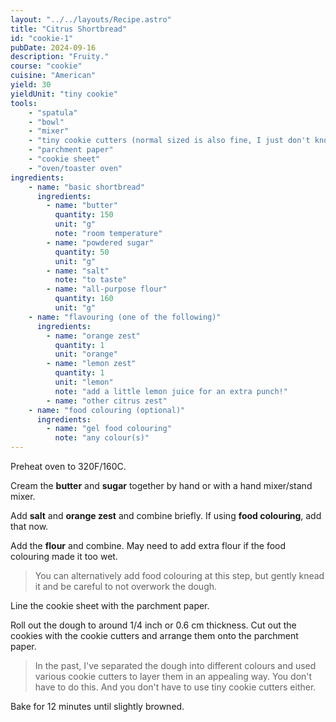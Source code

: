 ```yaml
---
layout: "../../layouts/Recipe.astro"
title: "Citrus Shortbread"
id: "cookie-1"
pubDate: 2024-09-16
description: "Fruity."
course: "cookie"
cuisine: "American"
yield: 30
yieldUnit: "tiny cookie"
tools:
    - "spatula"
    - "bowl"
    - "mixer"
    - "tiny cookie cutters (normal sized is also fine, I just don't know what it would yield)"
    - "parchment paper"
    - "cookie sheet"
    - "oven/toaster oven"
ingredients:
    - name: "basic shortbread"
      ingredients:
        - name: "butter"
          quantity: 150
          unit: "g"
          note: "room temperature"
        - name: "powdered sugar"
          quantity: 50
          unit: "g"
        - name: "salt"
          note: "to taste"
        - name: "all-purpose flour"
          quantity: 160
          unit: "g"
    - name: "flavouring (one of the following)"
      ingredients:
        - name: "orange zest"
          quantity: 1
          unit: "orange"
        - name: "lemon zest"
          quantity: 1
          unit: "lemon"
          note: "add a little lemon juice for an extra punch!"
        - name: "other citrus zest"
    - name: "food colouring (optional)"
      ingredients:
        - name: "gel food colouring"
          note: "any colour(s)"
---
```

Preheat oven to 320F/160C.

Cream the **butter** and **sugar** together by hand or with a hand mixer/stand mixer.

Add **salt** and **orange zest** and combine briefly. If using **food colouring**, add that now.

Add the **flour** and combine. May need to add extra flour if the food colouring made it too wet. 
> You can alternatively add food colouring at this step, but gently knead it and be careful to not overwork the dough.

Line the cookie sheet with the parchment paper.

Roll out the dough to around 1/4 inch or 0.6 cm thickness. Cut out the cookies with the cookie cutters and arrange them onto the parchment paper.
> In the past, I've separated the dough into different colours and used various cookie cutters to layer them in an appealing way. You don't have to do this. And you don't have to use tiny cookie cutters either.

Bake for 12 minutes until slightly browned.